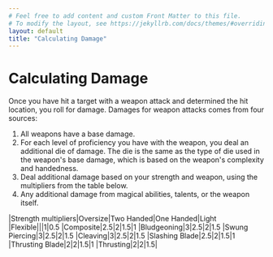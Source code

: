 ```yaml
---
# Feel free to add content and custom Front Matter to this file.
# To modify the layout, see https://jekyllrb.com/docs/themes/#overriding-theme-defaults
layout: default 
title: "Calculating Damage"
---
```

# Calculating Damage

Once you have hit a target with a weapon attack and determined the hit location, you roll for damage. Damages for weapon attacks comes from four sources:
1. All weapons have a base damage. 
2. For each level of proficiency you have with the weapon, you deal an additional die of damage. The die is the same as the type of die used in the weapon's base damage, which is based on the weapon's complexity and handedness.
3. Deal additional damage based on your strength and weapon, using the multipliers from the table below. 
4. Any additional damage from magical abilities, talents, or the weapon itself.

|Strength multipliers|Oversize|Two Handed|One Handed|Light
|Flexible|||1|0.5
|Composite|2.5|2|1.5|1
|Bludgeoning|3|2.5|2|1.5
|Swung Piercing|3|2.5|2|1.5
|Cleaving|3|2.5|2|1.5
|Slashing Blade|2.5|2|1.5|1
|Thrusting Blade|2|2|1.5|1
|Thrusting|2|2|1.5|


